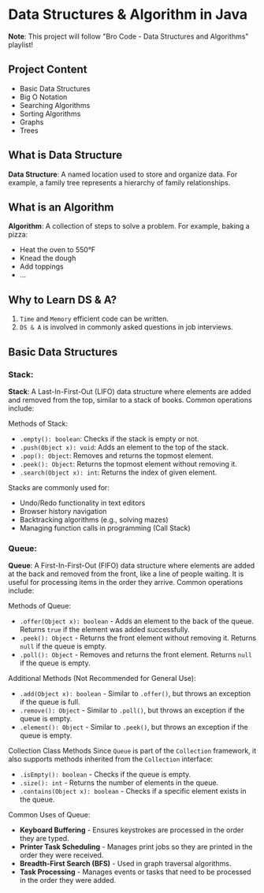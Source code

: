 # Data Structures & Algorithm in Java

**Note**: This project will follow "Bro Code - Data Structures and Algorithms" playlist!

## Project Content
- Basic Data Structures
- Big O Notation
- Searching Algorithms
- Sorting Algorithms
- Graphs
- Trees

## What is Data Structure
**Data Structure**: A named location used to store and organize data. For example, a family tree represents a hierarchy of family relationships.

## What is an Algorithm

**Algorithm**: A collection of steps to solve a problem. For example, baking a pizza:
- Heat the oven to 550&deg;F
- Knead the dough
- Add toppings
- ...

## Why to Learn DS & A?
1. `Time` and `Memory` efficient code can be written.
2. `DS & A` is involved in commonly asked questions in job interviews. 

## Basic Data Structures

### Stack:
**Stack**: A Last-In-First-Out (LIFO) data structure where elements are added and removed from the top, similar to a stack of books. Common operations include:

Methods of Stack:
- `.empty(): boolean`: Checks if the stack is empty or not.
- `.push(Object x): void`: Adds an element to the top of the stack.
- `.pop(): Object`: Removes and returns the topmost element.
- `.peek(): Object`: Returns the topmost element without removing it.
- `.search(Object x): int`: Returns the index of given element.

Stacks are commonly used for:
- Undo/Redo functionality in text editors
- Browser history navigation
- Backtracking algorithms (e.g., solving mazes)
- Managing function calls in programming (Call Stack)

### Queue:
**Queue**: A First-In-First-Out (FIFO) data structure where elements are added at the back and removed from the front, like a line of people waiting. It is useful for processing items in the order they arrive. Common operations include:

Methods of Queue:
- `.offer(Object x): boolean` - Adds an element to the back of the queue. Returns `true` if the element was added successfully.
- `.peek(): Object` - Returns the front element without removing it. Returns `null` if the queue is empty.
- `.poll(): Object` - Removes and returns the front element. Returns `null` if the queue is empty.

Additional Methods (Not Recommended for General Use):
- `.add(Object x): boolean` - Similar to `.offer()`, but throws an exception if the queue is full.
- `.remove(): Object` - Similar to `.poll()`, but throws an exception if the queue is empty.
- `.element(): Object` - Similar to `.peek()`, but throws an exception if the queue is empty.

Collection Class Methods
Since `Queue` is part of the `Collection` framework, it also supports methods inherited from the `Collection` interface:
- `.isEmpty(): boolean` - Checks if the queue is empty.
- `.size(): int` - Returns the number of elements in the queue.
- `.contains(Object x): boolean` - Checks if a specific element exists in the queue.

Common Uses of Queue:
- **Keyboard Buffering** - Ensures keystrokes are processed in the order they are typed.
- **Printer Task Scheduling** - Manages print jobs so they are printed in the order they were received.
- **Breadth-First Search (BFS)** - Used in graph traversal algorithms.
- **Task Processing** - Manages events or tasks that need to be processed in the order they were added.
